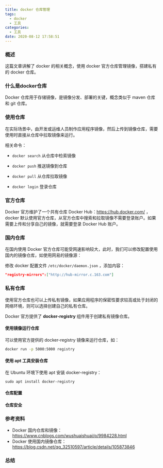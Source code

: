 ```yaml
---
title: docker 仓库管理
tags:
  - docker
  - 工具
categories:
  - 工具
date: 2020-08-12 17:58:51
---
```


### 概述

这篇文章讲解了 docker 的相关概念，使用 docker 官方仓库管理镜像，搭建私有的 docker 仓库。



### 什么是docker仓库

Docker 仓库用于存储镜像，是镜像分发、部署的关键，概念类似于 maven 仓库和 git 仓库。



<!-- more -->



### 使用仓库

在实际场景中，由开发或运维人员制作应用程序镜像，然后上传到镜像仓库，需要使用时直接从仓库中拉取镜像来运行。

相关命令：

- `docker search` 从仓库中检索镜像

- `docker push` 推送镜像到仓库
- `docker pull` 从仓库拉取镜像
- `docker login` 登录仓库



### 官方仓库

Docker 官方维护了一个共有仓库 Docker Hub：<https://hub.docker.com/> ，docker 默认使用官方仓库，从官方仓库中搜索和拉取镜像不需要登录账户。如果需要上传和分享自己的镜像，就需要登录 Docker Hub 账户。



### 国内仓库

在国内使用 Docker 官方仓库可能受网速影响较大，此时，我们可以修改配置使用国内的镜像仓库，如使用网易的镜像源：

修改 docker 配置文件 `/etc/docker/daemon.json` ，添加内容：

```json
"registry-mirrors":["http://hub-mirror.c.163.com"]
```





### 私有仓库

使用官方仓库也可以上传私有镜像，如果应用程序的保密性要求较高或处于封闭的网络环境，则可以选择创建自己的私有仓库。

Docker 官方提供了 **docker-registry** 组件用于创建私有镜像仓库。

#### 使用镜像运行仓库

可以使用官方提供的 docker-registry 镜像来运行仓库，如：

```bash
docker run -p 5000:5000 registry
```



#### 使用 apt 工具安装仓库

在 Ubuntu 环境下使用 apt 安装 docker-registry：

```
sudo apt install docker-registry
```



#### 仓库配置



#### 仓库安全



### 参考资料

- Docker 国内仓库和镜像：<https://www.cnblogs.com/wushuaishuai/p/9984228.html> 
- Docker 使用国内镜像仓库： <https://blog.csdn.net/qq_32510597/article/details/105873846> 



### 总结

